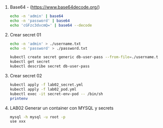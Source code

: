 1. Base64 - (https://www.base64decode.org/)
    ```bash
    echo -n 'admin' | base64
    echo -n 'password' | base64
    echo 'cGFzc3dvcmQ=' | base64 --decode
    ```

1. Crear secret 01
    ```bash
    echo -n 'admin' > ./username.txt
    echo -n 'password' > ./password.txt

    kubectl create secret generic db-user-pass --from-file=./username.txt --from-file=./password.txt
    kubectl get secret
    kubectl describe secret db-user-pass
    ```


1. Crear secret 02
    ```bash
    kubectl apply -f lab02_secret.yml
    kubectl apply -f lab02_pod.yml
    kubectl exec -it secret-env-pod -- /bin/sh
    printenv
    ```

1. LAB02 Generar un container con MYSQL y secrets
    ```bash
    mysql -h mysql -u root -p
    use xxx
    ```
